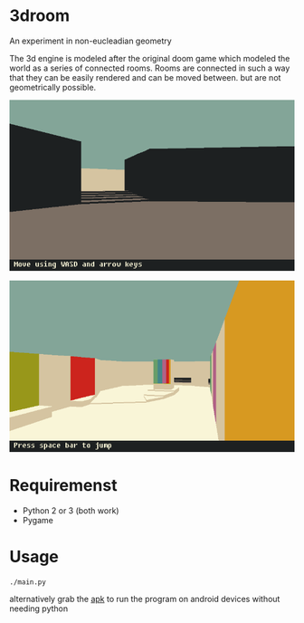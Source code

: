 # 3droom
An experiment in non-eucleadian geometry

The 3d engine is modeled after the original doom game which modeled
the world as a series of connected rooms. Rooms are connected in such
a way that they can be easily rendered and can be moved between. but
are not geometrically possible.

![Screenshot](screenshot1.png)

![Screenshot](screenshot2.png)

# Requiremenst

- Python 2 or 3 (both work)
- Pygame

# Usage

    ./main.py

alternatively grab the [apk](./3droom.apk) to run the program on
android devices without needing python
